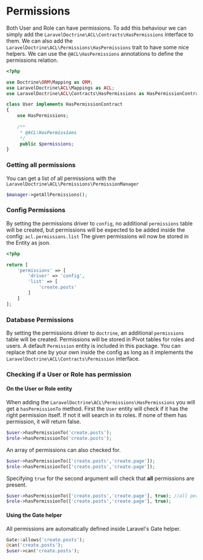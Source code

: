 # Permissions

Both User and Role can have permissions. 
To add this behaviour we can simply add the `LaravelDoctrine\ACL\Contracts\HasPermissions` interface to them.
We can also add the `LaravelDoctrine\ACL\Permissions\HasPermissions` trait to have some nice helpers. 
We can use the `@ACL\HasPermissions` annotations to define the permissions relation.

```php
<?php

use Doctrine\ORM\Mapping as ORM;
use LaravelDoctrine\ACL\Mappings as ACL;
use LaravelDoctrine\ACL\Contracts\HasPermissions as HasPermissionContract;

class User implements HasPermissionContract 
{
    use HasPermissions;
    
    /**
     * @ACL\HasPermissions
     */
     public $permissions;
}
```

### Getting all permissions

You can get a list of all permissions with the `LaravelDoctrine\ACL\Permissions\PermissionManager`

```php
$manager->getAllPermissions();
```

### Config Permissions

By setting the permissions driver to `config`, no additional `permissions` table will be created, but permissions will be expected to be added inside the config: `acl.permissions.list` The given permissions wil now be stored in the Entity as json.

```php
<?php 

return [
    'permissions' => [
        'driver' => 'config',
        'list' => [
            'create.posts'
        ]
    ]
];
```

### Database Permissions

By setting the permissions driver to `doctrine`, an additional `permissions` table will be created. Permissions will be stored in Pivot tables for roles and users. A default `Permission` entity is included in this package. 
You can replace that one by your own inside the config as long as it implements the ` LaravelDoctrine\ACL\Contracts\Permission` interface.

### Checking if a User or Role has permission

#### On the User or Role entity

When adding the `LaravelDoctrine\ACL\Permissions\HasPermissions` you will get a `hasPermissionTo` method.
First the `User` entity will check if it has the right permission itself. If not it will search in its roles. If none of them has permission, it will return false.

```php
$user->hasPermissionTo('create.posts');
$role->hasPermissionTo('create.posts');
```

An array of permissions can also checked for.

```php
$user->hasPermissionTo(['create.posts','create.page']);
$role->hasPermissionTo(['create.posts','create.page']);
```
    
Specifying `true` for the second argument will check that **all** permissions are present.

```php
$user->hasPermissionTo(['create.posts','create.page'], true); //all permissions are required to return true
$role->hasPermissionTo(['create.posts','create.page'], true);
```


#### Using the Gate helper

All permissions are automatically defined inside Laravel's Gate helper.
 
 ```php
 Gate::allows('create.posts');
 @can('create.posts');
 $user->can('create.posts');
 ```
